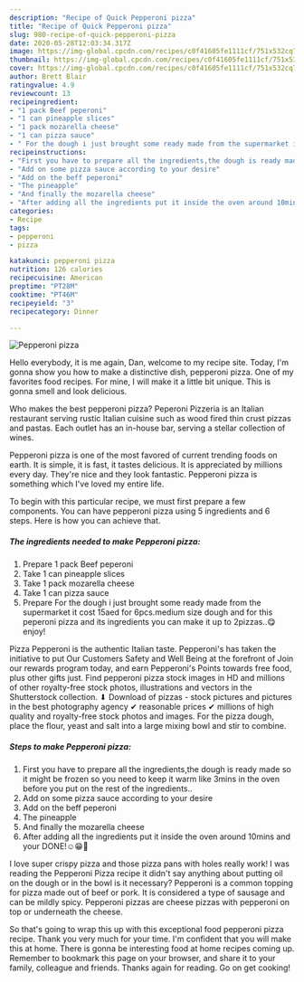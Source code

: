 ```yaml
---
description: "Recipe of Quick Pepperoni pizza"
title: "Recipe of Quick Pepperoni pizza"
slug: 980-recipe-of-quick-pepperoni-pizza
date: 2020-05-28T12:03:34.317Z
image: https://img-global.cpcdn.com/recipes/c0f41605fe1111cf/751x532cq70/pepperoni-pizza-recipe-main-photo.jpg
thumbnail: https://img-global.cpcdn.com/recipes/c0f41605fe1111cf/751x532cq70/pepperoni-pizza-recipe-main-photo.jpg
cover: https://img-global.cpcdn.com/recipes/c0f41605fe1111cf/751x532cq70/pepperoni-pizza-recipe-main-photo.jpg
author: Brett Blair
ratingvalue: 4.9
reviewcount: 13
recipeingredient:
- "1 pack Beef peperoni"
- "1 can pineapple slices"
- "1 pack mozarella cheese"
- "1 can pizza sauce"
- " For the dough i just brought some ready made from the supermarket it cost 15aed for 6pcsmedium size dough and for this peperoni pizza and its ingredients you can make it up to 2pizzasenjoy"
recipeinstructions:
- "First you have to prepare all the ingredients,the dough is ready made so it might be frozen so you need to keep it warm like 3mins in the oven before you put on the rest of the ingredients.."
- "Add on some pizza sauce according to your desire"
- "Add on the beff peperoni"
- "The pineapple"
- "And finally the mozarella cheese"
- "After adding all the ingredients put it inside the oven around 10mins and your DONE!☺️😁🙂"
categories:
- Recipe
tags:
- pepperoni
- pizza

katakunci: pepperoni pizza 
nutrition: 126 calories
recipecuisine: American
preptime: "PT28M"
cooktime: "PT46M"
recipeyield: "3"
recipecategory: Dinner

---
```



![Pepperoni pizza](https://img-global.cpcdn.com/recipes/c0f41605fe1111cf/751x532cq70/pepperoni-pizza-recipe-main-photo.jpg)

Hello everybody, it is me again, Dan, welcome to my recipe site. Today, I'm gonna show you how to make a distinctive dish, pepperoni pizza. One of my favorites food recipes. For mine, I will make it a little bit unique. This is gonna smell and look delicious.

Who makes the best pepperoni pizza? Peperoni Pizzeria is an Italian restaurant serving rustic Italian cuisine such as wood fired thin crust pizzas and pastas. Each outlet has an in-house bar, serving a stellar collection of wines.

Pepperoni pizza is one of the most favored of current trending foods on earth. It is simple, it is fast, it tastes delicious. It is appreciated by millions every day. They're nice and they look fantastic. Pepperoni pizza is something which I've loved my entire life.


To begin with this particular recipe, we must first prepare a few components. You can have pepperoni pizza using 5 ingredients and 6 steps. Here is how you can achieve that.

<!--inarticleads1-->

##### The ingredients needed to make Pepperoni pizza:

1. Prepare 1 pack Beef peperoni
1. Take 1 can pineapple slices
1. Take 1 pack mozarella cheese
1. Take 1 can pizza sauce
1. Prepare  For the dough i just brought some ready made from the supermarket it cost 15aed for 6pcs.medium size dough and for this peperoni pizza and its ingredients you can make it up to 2pizzas..😋enjoy!


Pizza Pepperoni is the authentic Italian taste. Pepperoni&#39;s has taken the initiative to put Our Customers Safety and Well Being at the forefront of Join our rewards program today, and earn Pepperoni&#39;s Points towards free food, plus other gifts just. Find pepperoni pizza stock images in HD and millions of other royalty-free stock photos, illustrations and vectors in the Shutterstock collection. ⬇ Download of pizzas - stock pictures and pictures in the best photography agency ✔ reasonable prices ✔ millions of high quality and royalty-free stock photos and images. For the pizza dough, place the flour, yeast and salt into a large mixing bowl and stir to combine. 

<!--inarticleads2-->

##### Steps to make Pepperoni pizza:

1. First you have to prepare all the ingredients,the dough is ready made so it might be frozen so you need to keep it warm like 3mins in the oven before you put on the rest of the ingredients..
1. Add on some pizza sauce according to your desire
1. Add on the beff peperoni
1. The pineapple
1. And finally the mozarella cheese
1. After adding all the ingredients put it inside the oven around 10mins and your DONE!☺️😁🙂


I love super crispy pizza and those pizza pans with holes really work! I was reading the Pepperoni Pizza recipe it didn&#39;t say anything about putting oil on the dough or in the bowl is it necessary? Pepperoni is a common topping for pizza made out of beef or pork. It is considered a type of sausage and can be mildly spicy. Pepperoni pizzas are cheese pizzas with pepperoni on top or underneath the cheese. 

So that's going to wrap this up with this exceptional food pepperoni pizza recipe. Thank you very much for your time. I'm confident that you will make this at home. There is gonna be interesting food at home recipes coming up. Remember to bookmark this page on your browser, and share it to your family, colleague and friends. Thanks again for reading. Go on get cooking!
